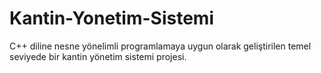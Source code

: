 # Kantin-Yonetim-Sistemi
C++ diline nesne yönelimli programlamaya uygun olarak geliştirilen temel seviyede bir kantin yönetim sistemi projesi.
